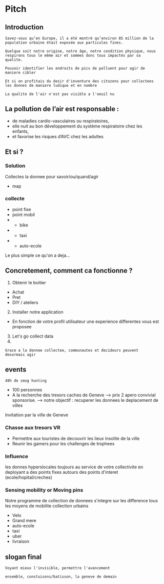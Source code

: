 # Pitch 


## Introduction

```Savez-vous qu’en Europe, il a été montré qu’environ 85 million de la population urbaine était exposée aux particules fines.```

```Quelque soit notre origine, notre âge, notre condition physique, nous respirons tous le même air et sommes donc tous impactés par sa qualite.```

```Pouvoir identifier les endroits de pics de polluent pour agir de maniere cibler```

```Et si on profitais du desir d'inventure des citozens pour collectees les donnes de maniere ludique et en nombre```

```La qualite de l'air n'est pas visible a l'oeuil nu```
## La pollution de l’air est responsable : 

* de maladies cardio-vasculaires ou respiratoires,
* elle nuit au bon développement du système respiratoire chez les enfants, 
* et favorise les risques d’AVC chez les adultes


## Et si ?


### Solution

Collectes la donnee pour savoir/ou/quand/agir
* map


### collecte

* point fixe
* point mobil
* * bike
* * taxi
* * auto-ecole

Le plus simple
ce qu'on a deja...


## Concretement, comment ca fonctionne ?

1. Obtenir le boitier
* Achat
* Pret
* DIY / ateliers
2. Installer notre application
* En fonction de votre profil utilisateur une experience differentes vous est proposee
3. Let's go collect data
4. 
```Grace a la donnee collectee, communautes et decideurs peuvent desormais agir```

## events

```48h de smog hunting```
* 100 personnes
* A la recherche des tresors caches de Geneve 
--> prix 2 apero convivial sponsorise.
--> notre objectif : recuperer les donnees le deplacement de villes

Invitation par la ville de Geneve


### Chasse aux tresors VR

* Permettre aux touristes de decouvrir les lieux insolite de la ville
* Reunir les gamers pour les challenges de trophees


### Influence

les donnes hyperslocales toujours au service de votre collectivite en deployant a des points fixes autours des points d'interet (ecole/hopital/creches)


### Sensing mobility or Moving pins

Notre programme de collection de donnees s'integre sur les difference tous les moyens de mobilite collection urbains
* Velo
* Grand mere
* auto-ecole
* taxi
* uber
* livraison 


## slogan final

```Voyant mieux l'invisible, permettre l'avancement```

```ensemble, constuisons/batisson, la geneve de demain```
